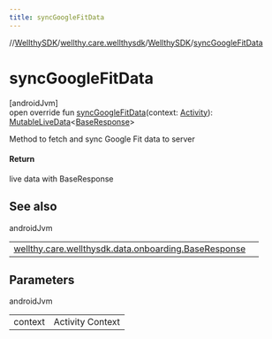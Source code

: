 ```yaml
---
title: syncGoogleFitData
---
```

//[WellthySDK](../../../index.html)/[wellthy.care.wellthysdk](../index.html)/[WellthySDK](index.html)/[syncGoogleFitData](sync-google-fit-data.html)



# syncGoogleFitData



[androidJvm]\
open override fun [syncGoogleFitData](sync-google-fit-data.html)(context: [Activity](https://developer.android.com/reference/kotlin/android/app/Activity.html)): [MutableLiveData](https://developer.android.com/reference/kotlin/androidx/lifecycle/MutableLiveData.html)&lt;[BaseResponse](../../wellthy.care.wellthysdk.data.onboarding/-base-response/index.html)&gt;



Method to fetch and sync Google Fit data to server



#### Return



live data with BaseResponse



## See also


androidJvm

| | |
|---|---|
| [wellthy.care.wellthysdk.data.onboarding.BaseResponse](../../wellthy.care.wellthysdk.data.onboarding/-base-response/index.html) |  |



## Parameters


androidJvm

| | |
|---|---|
| context | Activity Context |




